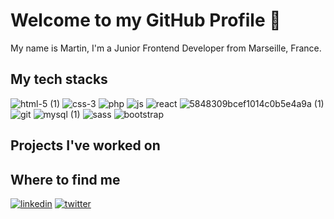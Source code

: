 # Welcome to my GitHub Profile 👋

My name is Martin, I'm a Junior Frontend Developer from Marseille, France.

## My tech stacks

![html-5 (1)](https://user-images.githubusercontent.com/73384885/171582623-b6a7602a-68fd-4144-9c73-546bed76b8de.png)
![css-3](https://user-images.githubusercontent.com/73384885/171582633-2e3b4fa9-cf8c-4d85-84a5-cff2b7f1cb6d.png)
![php](https://user-images.githubusercontent.com/73384885/171582652-02b678ef-b6de-4fab-8252-f2062eba7517.png)
![js](https://user-images.githubusercontent.com/73384885/171582673-d23eaabd-d65b-4370-a691-6cb7c81a35d4.png)
![react](https://user-images.githubusercontent.com/73384885/171582683-1753eb0c-1d1d-4e44-beb9-046bfc5ae8ae.png)
![5848309bcef1014c0b5e4a9a (1)](https://user-images.githubusercontent.com/73384885/171582694-c367782d-8d6e-4b27-916f-852ecda6cc60.png)
![git](https://user-images.githubusercontent.com/73384885/171582736-249c75a2-4df6-4ac4-8d47-10ecb19249ad.png)
![mysql (1)](https://user-images.githubusercontent.com/73384885/171582747-c26fb941-8485-417e-ab5a-157187901fac.png)
![sass](https://user-images.githubusercontent.com/73384885/171582758-a2aaf0e9-4eb8-43e8-b4f9-fef7bfbd8462.png)
![bootstrap](https://user-images.githubusercontent.com/73384885/171582792-03718417-d217-4adc-b02d-f55eb29e0197.png)

## Projects I've worked on



## Where to find me

<a href="https://www.linkedin.com/in/martin-gabillet-94433ba8/" target="_blank">![linkedin](https://user-images.githubusercontent.com/73384885/171583087-24857e23-78c8-4028-8023-57fabe3bcaf2.png)<a/> 
<a href="https://twitter.com/_martingab" target="_blank">![twitter](https://user-images.githubusercontent.com/73384885/171585600-8be2d92c-8120-4b1c-9410-a8687e096c19.png)
<a/>
